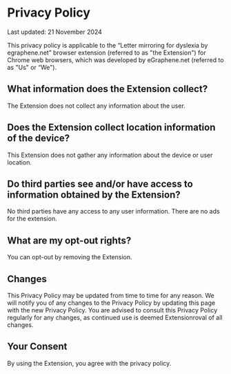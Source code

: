 # Privacy Policy

Last updated: 21 November 2024

This privacy policy is applicable to the “Letter mirroring for dyslexia by egraphene.net” browser extension (referred to as "the Extension") for Chrome web browsers, which was developed by eGraphene.net (referred to as "Us" or “We").

## What information does the Extension collect?

The Extension does not collect any information about the user.

## Does the Extension collect location information of the device?

This Extension does not gather any information about the device or user location.

## Do third parties see and/or have access to information obtained by the Extension?

No third parties have any access to any user information. There are no ads for the extension. 

## What are my opt-out rights?

You can opt-out by removing the Extension. 

## Changes

This Privacy Policy may be updated from time to time for any reason. We will notify you of any changes to the Privacy Policy by updating this page with the new Privacy Policy. You are advised to consult this Privacy Policy regularly for any changes, as continued use is deemed Extensionroval of all changes.

## Your Consent

By using the Extension, you agree with the privacy policy.
